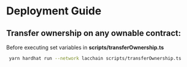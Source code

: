 # Deployment Guide

## Transfer ownership on any ownable contract:

Before executing set variables in **scripts/transferOwnership.ts**

```sh
 yarn hardhat run --network lacchain scripts/transferOwnership.ts
```
